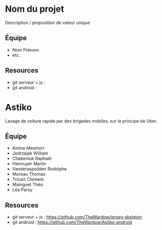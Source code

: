# Nom du projet

Description / proposition de valeur unique

## Équipe

* Nom Prénom
* etc.

## Resources

* git serveur + js : 
* git android : 


# Astiko

Lavage de voiture rapide par des brigades mobiles, sur le principe de Uber.

## Équipe
* Amine Mesmori
* Jedrzejak William
* Chabeniuk Raphaël
* Hennuyer Martin
* Vanderaspoilden Rodolphe
* Moreau Thomas
* Tricart Clement
* Mainguet Théo
* Léa Parsy
## Resources

* git serveur + js : https://github.com/TheWardow/jersey-skeleton
* git android : https://github.com/TheWardow/Astiko-android



